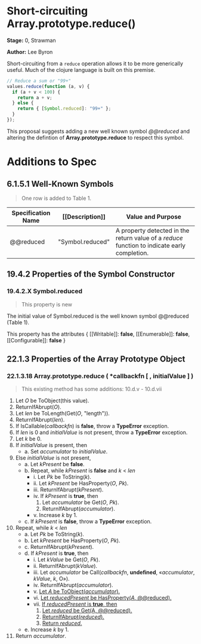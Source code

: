# Short-circuiting Array.prototype.reduce()

**Stage:** 0, Strawman

**Author:** Lee Byron

Short-circuiting from a `reduce` operation allows it to be more generically
useful. Much of the clojure language is built on this premise.

```js
// Reduce a sum or "99+"
values.reduce(function (a, v) {
  if (a + v < 100) {
    return a + v;
  } else {
    return { [Symbol.reduced]: "99+" };
  }
});
```

This proposal suggests adding a new well known symbol *@@reduced* and altering
the defintion of **Array.prototype.reduce** to respect this symbol.


# Additions to Spec

## 6.1.5.1  Well-Known Symbols
> One row is added to Table 1.

| Specification Name | [[Description]] | Value and Purpose |
| ------------------ | --------------- | ----------------- |
| @@reduced  | "Symbol.reduced" | A property detected in the return value of a *reduce* function to indicate early completion. |


## 19.4.2  Properties of the Symbol Constructor

### 19.4.2.X  Symbol.reduced
> This property is new

The initial value of Symbol.reduced is the well known symbol @@reduced (Table 1).

This property has the attributes { [[Writable]]: **false**, [[Enumerable]]: **false**, [[Configurable]]: **false** }



## 22.1.3  Properties of the Array Prototype Object

### 22.1.3.18  Array.prototype.reduce ( *callbackfn [ , initialValue ] )
> This existing method has some additions: 10.d.v - 10.d.vii

  1. Let *O* be ToObject(this value).
  2. ReturnIfAbrupt(*O*).
  3. Let *len* be ToLength(Get(*O*, "length")).
  4. ReturnIfAbrupt(*len*).
  5. If IsCallable(*callbackfn*) is **false**, throw a **TypeError** exception.
  6. If *len* is 0 and *initialValue* is not present, throw a **TypeError** exception.
  7. Let *k* be 0.
  8. If *initialValue* is present, then
      * a. Set *accumulator* to *initialValue*.
  9. Else *initialValue* is not present,
      * a. Let *kPresent* be **false**.
      * b. Repeat, while *kPresent* is **false** and *k* < *len*
          * i. Let *Pk* be ToString(*k*).
          * ii. Let *kPresent* be HasProperty(*O*, *Pk*).
          * iii. ReturnIfAbrupt(*kPresent*).
          * iv. If *kPresent* is **true**, then
              1. Let *accumulator* be Get(*O*, *Pk*).
              2. ReturnIfAbrupt(*accumulator*).
          * v. Increase *k* by 1.
      * c. If *kPresent* is **false**, throw a **TypeError** exception.
  10. Repeat, while *k* < *len*
      * a. Let *Pk* be ToString(*k*).
      * b. Let *kPresent* be HasProperty(*O*, *Pk*).
      * c. ReturnIfAbrupt(*kPresent*).
      * d. If *kPresent* is **true**, then
          * i. Let *kValue* be Get(*O*, *Pk*).
          * ii. ReturnIfAbrupt(*kValue*).
          * iii. Let *accumulator* be Call(*callbackfn*, **undefined**, «*accumulator*, *kValue*, *k*, O»).
          * iv. ReturnIfAbrupt(*accumulator*).
          * v. <ins>Let *A* be ToObject(*accumulator*).</ins>
          * vi. <ins>Let *reducedPresent* be HasProperty(*A*, @@reduced).</ins>
          * vii. <ins>If *reducedPresent* is **true**, then</ins>
              1. <ins>Let *reduced* be Get(A, @@reduced).</ins>
              2. <ins>ReturnIfAbrupt(*reduced*).</ins>
              3. <ins>Return *reduced*.</ins>
      * e. Increase *k* by 1.
  11. Return *accumulator*.
